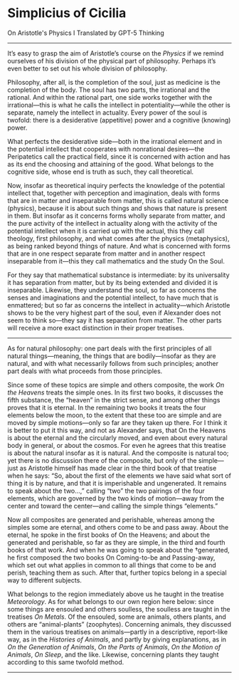 # Simplicius of Cicilia

On Aristotle's Physics I
Translated by GPT-5 Thinking

---

It’s easy to grasp the aim of Aristotle’s course on the *Physics* if we remind ourselves of his division of the physical part of philosophy. Perhaps it’s even better to set out his whole division of philosophy.

Philosophy, after all, is the completion of the soul, just as medicine is the completion of the body. The soul has two parts, the irrational and the rational. And within the rational part, one side works together with the irrational—this is what he calls the intellect in potentiality—while the other is separate, namely the intellect in actuality. Every power of the soul is twofold: there is a desiderative (appetitive) power and a cognitive (knowing) power.

What perfects the desiderative side—both in the irrational element and in the potential intellect that cooperates with nonrational desires—the Peripatetics call the practical field, since it is concerned with action and has as its end the choosing and attaining of the good. What belongs to the cognitive side, whose end is truth as such, they call theoretical.

Now, insofar as theoretical inquiry perfects the knowledge of the potential intellect that, together with perception and imagination, deals with forms that are in matter and inseparable from matter, this is called natural science (physics), because it is about such things and shows that nature is present in them. But insofar as it concerns forms wholly separate from matter, and the pure activity of the intellect in actuality along with the activity of the potential intellect when it is carried up with the actual, this they call theology, first philosophy, and what comes after the physics (metaphysics), as being ranked beyond things of nature. And what is concerned with forms that are in one respect separate from matter and in another respect inseparable from it—this they call mathematics and the study On the Soul.

For they say that mathematical substance is intermediate: by its universality it has separation from matter, but by its being extended and divided it is inseparable. Likewise, they understand the soul, so far as concerns the senses and imaginations and the potential intellect, to have much that is enmattered; but so far as concerns the intellect in actuality—which Aristotle shows to be the very highest part of the soul, even if Alexander does not seem to think so—they say it has separation from matter. The other parts will receive a more exact distinction in their proper treatises.

---

As for natural philosophy: one part deals with the first principles of all natural things—meaning, the things that are bodily—insofar as they are natural, and with what necessarily follows from such principles; another part deals with what proceeds from those principles.

Since some of these topics are simple and others composite, the work *On the Heavens* treats the simple ones. In its first two books, it discusses the fifth substance, the “heaven” in the strict sense, and among other things proves that it is eternal. In the remaining two books it treats the four elements below the moon, to the extent that these too are simple and are moved by simple motions—only so far are they taken up there. For I think it is better to put it this way, and not as Alexander says, that On the Heavens is about the eternal and the circularly moved, and even about every natural body in general, or about the cosmos. For even he agrees that this treatise is about the natural insofar as it is natural. And the composite is natural too; yet there is no discussion there of the composite, but only of the simple—just as Aristotle himself has made clear in the third book of that treatise when he says: “So, about the first of the elements we have said what sort of thing it is by nature, and that it is imperishable and ungenerated. It remains to speak about the two…,” calling “two” the two pairings of the four elements, which are governed by the two kinds of motion—away from the center and toward the center—and calling the simple things “elements.”

Now all composites are generated and perishable, whereas among the simples some are eternal, and others come to be and pass away. About the eternal, he spoke in the first books of On the Heavens; and about the generated and perishable, so far as they are simple, in the third and fourth books of that work. And when he was going to speak about the †generated, he first composed the two books On Coming-to-be and Passing-away, which set out what applies in common to all things that come to be and perish, teaching them as such. After that, further topics belong in a special way to different subjects.

What belongs to the region immediately above us he taught in the treatise *Meteorology*. As for what belongs to our own region here below: since some things are ensouled and others soulless, the soulless are taught in the treatises *On Metals*. Of the ensouled, some are animals, others plants, and others are “animal-plants” (zoophytes). Concerning animals, they discussed them in the various treatises on animals—partly in a descriptive, report-like way, as in the *Histories of Animals*, and partly by giving explanations, as in *On the Generation of Animals*, *On the Parts of Animals*, *On the Motion of Animals*, *On Sleep*, and the like. Likewise, concerning plants they taught according to this same twofold method.

---
